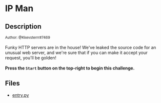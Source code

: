 # IP Man

## Description

<small>Author: @Kkevsterrr#7469</small><br><br>Funky HTTP servers are in the house! We've leaked the source code for an unusual web server, and we're sure that if you can make it accept your request, you'll be golden! <br> <br> <b>Press the <code>Start</code> button on the top-right to begin this challenge.</b>


## Files

* [entry.py](files/entry.py)

